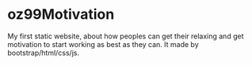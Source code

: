 # oz99Motivation
My first static website, about how peoples can get their relaxing and get motivation to start working as best as they can. It made by bootstrap/html/css/js.
